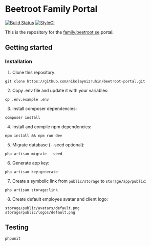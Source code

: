 # Beetroot Family Portal

[![Build Status](https://travis-ci.org/nikolaynizruhin/beetroot-portal.svg?branch=master)](https://travis-ci.org/nikolaynizruhin/beetroot-portal)
[![StyleCI](https://styleci.io/repos/96702020/shield?branch=master)](https://styleci.io/repos/96702020)

This is the repository for the [family.beetroot.se](https://family.beetroot.se) portal.

## Getting started
### Installation

1. Clone this repository:
```
git clone https://github.com/nikolaynizruhin/beetroot-portal.git
```
2. Copy .env file and update it with your variables:
```
cp .env.example .env
```
3. Install composer dependencies:
```
composer install
```
4. Install and compile npm dependencies:
```
npm install && npm run dev
```
5. Migrate database (--seed optional):
```
php artisan migrate --seed
```
6. Generate app key:
```
php artisan key:generate
```
7. Create a symbolic link from `public/storage` to `storage/app/public`:
```
php artisan storage:link
```
8. Create default employee avatar and client logo:
```
storage/public/avatars/default.png
storage/public/logos/default.png
```

## Testing

```
phpunit
```
